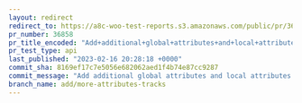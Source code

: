 ```yaml
---
layout: redirect
redirect_to: https://a8c-woo-test-reports.s3.amazonaws.com/public/pr/36858/api/index.html
pr_number: 36858
pr_title_encoded: "Add+additional+global+attributes+and+local+attributes+information+when+saving+product+attributes"
pr_test_type: api
last_published: "2023-02-16 20:28:18 +0000"
commit_sha: 8169ef17c7e5056e682062aed1f4b74e87cc9287
commit_message: "Add additional global attributes and local attributes information whe…"
branch_name: add/more-attributes-tracks
---
```

